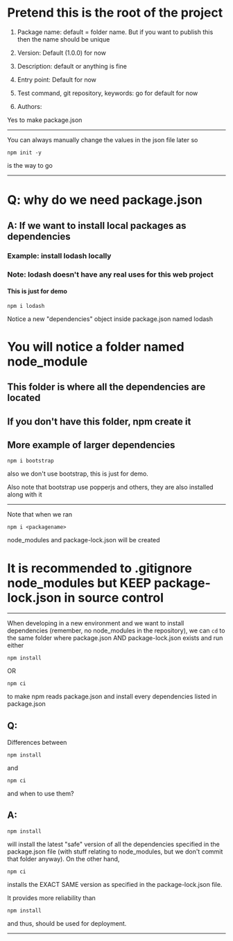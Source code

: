 # Pretend this is the root of the project

1. Package name: default = folder name. But if you want to publish this then the name should be unique

2. Version: Default (1.0.0) for now
3. Description: default or anything is fine
4. Entry point: Default for now
5. Test command, git repository, keywords: go for default for now
6. Authors:


Yes to make package.json

<hr>

You can always manually change the values in the json file later
so 
```
npm init -y
```
is the way to go

<hr>

# Q: why do we need package.json
## A: If we want to install local packages as dependencies

### Example: install lodash locally
### Note: lodash doesn't have any real uses for this web project
#### This is just for demo
```
npm i lodash
```

Notice a new "dependencies" object inside package.json named lodash

# You will notice a folder named node_module

## This folder is where all the dependencies are located

## If you don't have this folder, npm create it

## More example of larger dependencies
```
npm i bootstrap
```
also we don't use bootstrap, this is just for demo.

Also note that bootstrap use popperjs and others, they are also installed along with it

<hr>

Note that when we ran 
```
npm i <packagename>
``` 
node_modules and package-lock.json will be created

# It is recommended to .gitignore node_modules but KEEP package-lock.json in source control

<hr>

When developing in a new environment and we want to install dependencies (remember, no node_modules in the repository), we can ```cd``` to the same folder where package.json AND package-lock.json exists and run either
```
npm install
```
OR
```
npm ci
```
to make npm reads package.json and install every dependencies listed in package.json


## Q: 
Differences between 

```
npm install
```
 
and 
```
npm ci
``` 

and when to use them?

## A: 
```
npm install
```
will install the latest "safe" version of all the dependencies specified in the package.json file (with stuff relating to node_modules, but we don't commit that folder anyway). 
On the other hand,
```
npm ci
```
installs the EXACT SAME version as specified in the package-lock.json file.

It provides more reliability than 
```
npm install
```
and thus, should be used for deployment.

<hr>
